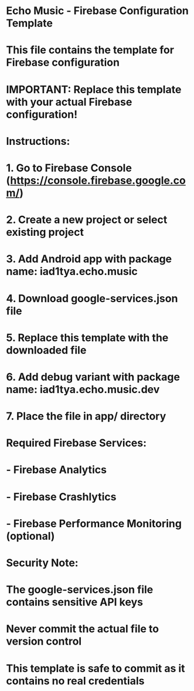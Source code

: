 # Echo Music - Firebase Configuration Template
# This file contains the template for Firebase configuration
# IMPORTANT: Replace this template with your actual Firebase configuration!

# Instructions:
# 1. Go to Firebase Console (https://console.firebase.google.com/)
# 2. Create a new project or select existing project
# 3. Add Android app with package name: iad1tya.echo.music
# 4. Download google-services.json file
# 5. Replace this template with the downloaded file
# 6. Add debug variant with package name: iad1tya.echo.music.dev
# 7. Place the file in app/ directory

# Required Firebase Services:
# - Firebase Analytics
# - Firebase Crashlytics
# - Firebase Performance Monitoring (optional)

# Security Note:
# The google-services.json file contains sensitive API keys
# Never commit the actual file to version control
# This template is safe to commit as it contains no real credentials
